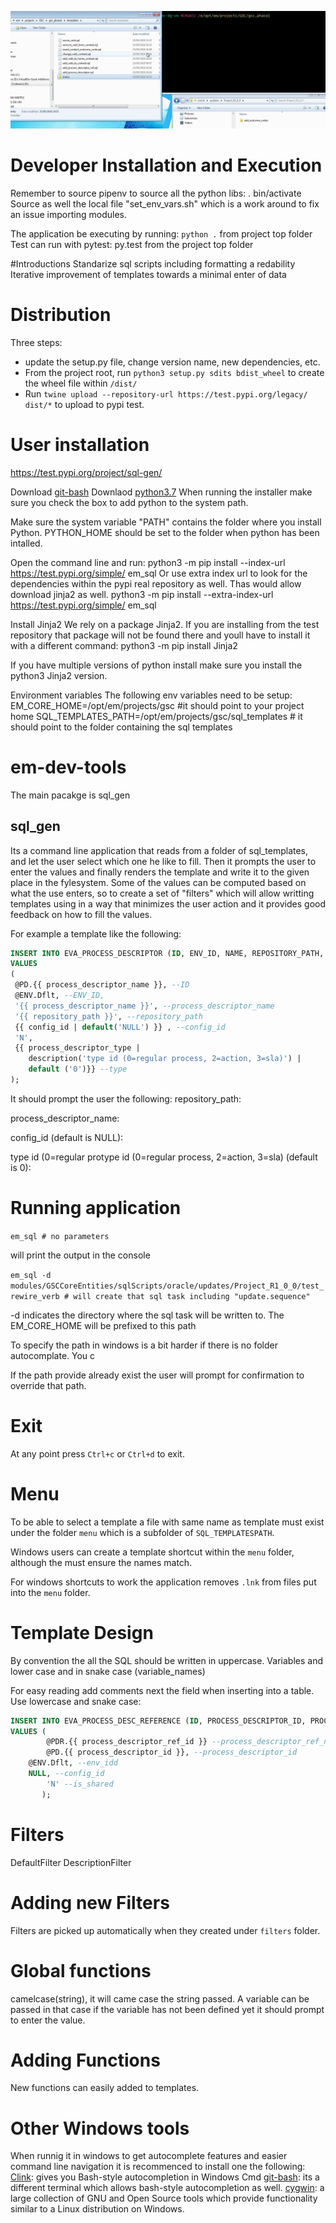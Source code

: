 ![img](https://raw.githubusercontent.com/vecin2/em_automation/master/docs/rewiring_verb.gif)

# Developer Installation and Execution
Remember to source pipenv to source all the python libs: . bin/activate
Source as well the local file "set_env_vars.sh" which is a work around to fix an issue importing modules.

The application be executing by running: `python .` from project top folder
Test can run with pytest: py.test from the project top folder

#Introductions
Standarize sql scripts including formatting a redability
Iterative improvement of templates towards a minimal enter of data

# Distribution
Three steps:
- update the setup.py file, change version name, new dependencies, etc.
- From the project root, run `python3 setup.py sdits bdist_wheel` to create the wheel file within `/dist/`
- Run `twine upload --repository-url https://test.pypi.org/legacy/ dist/*` to upload to pypi test.


# User installation
https://test.pypi.org/project/sql-gen/

Download [git-bash](https://git-scm.com/download/win)
Downlaod [python3.7](https://www.python.org/ftp/python/3.7.0/python-3.7.0.exe)
When running the installer make sure you check the box to add python to the system path.

Make sure the system variable "PATH" contains the folder where you install Python.
PYTHON_HOME should be set to the folder when python has been intalled.

Open the command line and run:
python3 -m pip install --index-url https://test.pypi.org/simple/ em_sql
Or use extra index url to look for the dependencies within the pypi real repository as well. Thas would allow download jinja2 as well.
python3 -m pip install --extra-index-url https://test.pypi.org/simple/ em_sql

Install Jinja2
We rely on a package Jinja2. If you are installing from the test repository that package will not be found there and youll have to install it with a different command:
python3 -m pip install Jinja2

If you have multiple versions of python install make sure you install the python3 Jinja2 version.
 

Environment variables
The following env variables need to be setup:
EM_CORE_HOME=/opt/em/projects/gsc #it should point to your project home
SQL_TEMPLATES_PATH=/opt/em/projects/gsc/sql_templates # it should point to the folder containing the sql templates

# em-dev-tools
 The main pacakge is sql_gen
 
 ## sql_gen
  Its a command line application that reads from a folder of sql_templates, and let the user select which one he like to fill. Then it prompts the user to enter the values and finally renders the template and write it to the given place in the fylesystem.
  Some of the values can be computed based on what the use enters, so to create a set of "filters" which will allow writting templates using in a way that minimizes the user action and it provides good feedback on how to fill the values.
 
For example a template like the following:


```sql
INSERT INTO EVA_PROCESS_DESCRIPTOR (ID, ENV_ID, NAME, REPOSITORY_PATH, CONFIG_PROCESS_ID, IS_DELETED, TYPE) 
VALUES 
(
 @PD.{{ process_descriptor_name }}, --ID
 @ENV.Dflt, --ENV_ID,
 '{{ process_descriptor_name }}', --process_descriptor_name
 '{{ repository_path }}', --repository_path 
 {{ config_id | default('NULL') }} , --config_id
 'N',
 {{ process_descriptor_type |
    description('type id (0=regular process, 2=action, 3=sla)') |
    default ('0')}} --type
);
```


It should prompt the user the following:
 repository_path:
 
 process_descriptor_name:
 
 config_id (default is NULL):
 
 type id (0=regular protype id (0=regular process, 2=action, 3=sla) (default is 0):
  
# Running application  

`em_sql # no parameters`

will print the output in the console

`em_sql -d modules/GSCCoreEntities/sqlScripts/oracle/updates/Project_R1_0_0/test_rewire_verb # will create that sql task including "update.sequence"`

-d indicates the directory where the sql task will be written to. The EM_CORE_HOME will be prefixed to this path

To specify the path in windows is a bit harder if there is no folder autocomplate. You c

If the path provide already exist the user will prompt for confirmation to override that path.

# Exit
At any point press `Ctrl+c` or `Ctrl+d` to exit.
# Menu
To be able to select a template a file with same name as template must exist under the folder `menu` which is a subfolder of `SQL_TEMPLATESPATH`.

Windows users can create a template shortcut within the `menu` folder, although the must ensure the names match. 

For windows shortcuts to work the application removes `.lnk` from files put into the `menu` folder. 
# Template Design
By convention the all the SQL should be written in uppercase. 
Variables and lower case and in snake case (variable_names)

For easy reading add comments next the field when inserting into a table. Use lowercase and snake case:
```sql
INSERT INTO EVA_PROCESS_DESC_REFERENCE (ID, PROCESS_DESCRIPTOR_ID, PROCESS_DESCRIPTOR_ENV_ID, CONFIG_ID, IS_SHARED) 
VALUES (
        @PDR.{{ process_descriptor_ref_id }} --process_descriptor_ref_name,
        @PD.{{ process_descriptor_id }}, --process_descriptor_id
	@ENV.Dflt, --env_idd
	NULL, --config_id
       	'N' --is_shared
       );
```
# Filters
DefaultFilter
DescriptionFilter

# Adding new Filters
Filters are picked up automatically when they created under `filters` folder. 

# Global functions
camelcase(string), it will came case the string passed. A variable can be passed in that case if the variable has not been defined yet it should prompt to enter the value.
# Adding Functions
New functions can easily added to templates. 
# Other Windows tools
When runnig it in windows to get autocomplete features and easier command line navigation it is recommenced to install one the following:
[Clink]( http://mridgers.github.io/clink/): gives you Bash-style autocompletion in Windows Cmd
[git-bash](https://gitforwindows.org/): its a different terminal which allows  bash-style autocompletion as well. 
[cygwin](https://www.cygwin.com/): a large collection of GNU and Open Source tools which provide functionality similar to a Linux distribution on Windows. 
  

